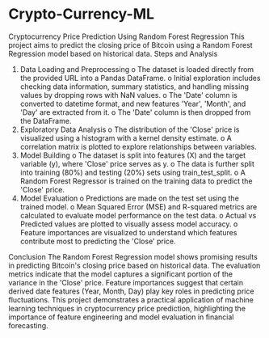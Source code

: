 # Crypto-Currency-ML
Cryptocurrency Price Prediction Using Random Forest Regression
This project aims to predict the closing price of Bitcoin using a Random Forest Regression model based on historical data. 
Steps and Analysis
1.	Data Loading and Preprocessing
o	The dataset is loaded directly from the provided URL into a Pandas DataFrame.
o	Initial exploration includes checking data information, summary statistics, and handling missing values by dropping rows with NaN values.
o	The 'Date' column is converted to datetime format, and new features 'Year', 'Month', and 'Day' are extracted from it.
o	The 'Date' column is then dropped from the DataFrame.
2.	Exploratory Data Analysis
o	The distribution of the 'Close' price is visualized using a histogram with a kernel density estimate.
o	A correlation matrix is plotted to explore relationships between variables.
3.	Model Building
o	The dataset is split into features (X) and the target variable (y), where 'Close' price serves as y.
o	The data is further split into training (80%) and testing (20%) sets using train_test_split.
o	A Random Forest Regressor is trained on the training data to predict the 'Close' price.
4.	Model Evaluation
o	Predictions are made on the test set using the trained model.
o	Mean Squared Error (MSE) and R-squared metrics are calculated to evaluate model performance on the test data.
o	Actual vs Predicted values are plotted to visually assess model accuracy.
o	Feature importances are visualized to understand which features contribute most to predicting the 'Close' price.

Conclusion
The Random Forest Regression model shows promising results in predicting Bitcoin's closing price based on historical data. The evaluation metrics indicate that the model captures a significant portion of the variance in the 'Close' price. Feature importances suggest that certain derived date features (Year, Month, Day) play key roles in predicting price fluctuations.
This project demonstrates a practical application of machine learning techniques in cryptocurrency price prediction, highlighting the importance of feature engineering and model evaluation in financial forecasting.
